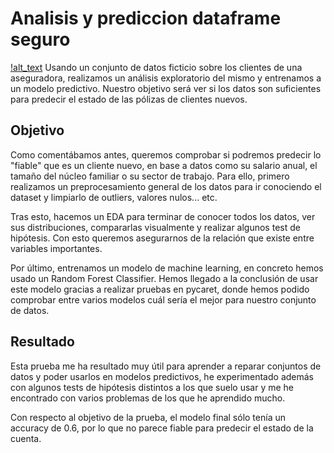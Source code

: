 # Analisis y prediccion dataframe seguro
[!alt_text](https://d31dn7nfpuwjnm.cloudfront.net/images/valoraciones/0049/7296/seguros_que_debemos_tener_500_foro.jpg?1655183944)
Usando un conjunto de datos ficticio sobre los clientes de una aseguradora, realizamos un análisis exploratorio del mismo y entrenamos a un modelo predictivo.
Nuestro objetivo será ver si los datos son suficientes para predecir el estado de las pólizas de clientes nuevos.

## Objetivo
Como comentábamos antes, queremos comprobar si podremos predecir lo "fiable" que es un cliente nuevo, en base a datos como su salario anual, el tamaño del núcleo familiar o su sector de trabajo.
Para ello, primero realizamos un preprocesamiento general de los datos para ir conociendo el dataset y limpiarlo de outliers, valores nulos... etc.

Tras esto, hacemos un EDA para terminar de conocer todos los datos, ver sus distribuciones, compararlas visualmente y realizar algunos test de hipótesis. Con esto queremos asegurarnos de la relación que existe entre variables importantes.

Por último, entrenamos un modelo de machine learning, en concreto hemos usado un Random Forest Classifier. Hemos llegado a la conclusión de usar este modelo gracias a realizar pruebas en pycaret, donde hemos podido comprobar entre varios modelos cuál sería el mejor para nuestro conjunto de datos.

## Resultado
Esta prueba me ha resultado muy útil para aprender a reparar conjuntos de datos y poder usarlos en modelos predictivos, he experimentado además con algunos tests de hipótesis distintos a los que suelo usar y me he encontrado con varios problemas de los que he aprendido mucho.

Con respecto al objetivo de la prueba, el modelo final sólo tenía un accuracy de 0.6, por lo que no parece fiable para predecir el estado de la cuenta.
